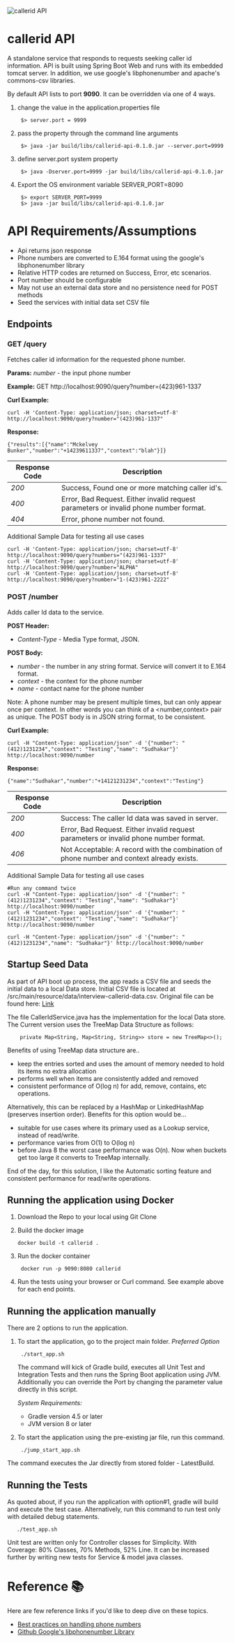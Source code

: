 
![callerid API](http://callapps.studio/images/ic_callerid_logo.png "callerid API")
# callerid API

A standalone service that responds to requests seeking caller id information.
API is built using Spring Boot Web and runs with its embedded tomcat server. 
In addition, we use google's libphonenumber and apache's commons-csv libraries.

By default API lists to port **9090**.  It can be overridden via one of 4 ways.
    
1. change the value in the application.properties file

        $> server.port = 9999
    
2. pass the property through the command line arguments

        $> java -jar build/libs/callerid-api-0.1.0.jar --server.port=9999

3. define server.port system property

        $> java -Dserver.port=9999 -jar build/libs/callerid-api-0.1.0.jar
        
4. Export the OS environment variable SERVER_PORT=8090 

        $> export SERVER_PORT=9999
        $> java -jar build/libs/callerid-api-0.1.0.jar


# API Requirements/Assumptions
- Api returns json response
- Phone numbers are converted to E.164 format using the google's libphonenumber library
- Relative HTTP codes are returned on Success, Error, etc scenarios.
- Port number should be configurable
- May not use an external data store and no persistence need for POST methods
- Seed the services with initial data set CSV file

## Endpoints

### GET /query

Fetches caller id information for the requested phone number.

**Params:**
*number* - the input phone number

**Example:**
GET http://localhost:9090/query?number=(423)961-1337

**Curl Example:**

    curl -H 'Content-Type: application/json; charset=utf-8' http://localhost:9090/query?number="(423)961-1337"

**Response:**

    {"results":[{"name":"Mckelvey Bunker","number":"+14239611337","context":"blah"}]}


Response Code | Description
---           | --- 
 *200*        | Success, Found one or more matching caller id's.
 *400*        | Error, Bad Request.  Either invalid request parameters or invalid phone number format.
 *404*        | Error, phone number not found.

Additional Sample Data for testing all use cases

    curl -H 'Content-Type: application/json; charset=utf-8' http://localhost:9090/query?numbers="(423)961-1337"
    curl -H 'Content-Type: application/json; charset=utf-8' http://localhost:9090/query?number="ALPHA"
    curl -H 'Content-Type: application/json; charset=utf-8' http://localhost:9090/query?number="1-(423)961-2222"

### POST /number

Adds caller Id data to the service.

**POST Header:**
* *Content-Type* - Media Type format, JSON.

**POST Body:**
* *number*  - the number in any string format.  Service will convert it to E.164 format.
* *context* - the context for the phone number
* *name*    - contact name for the phone number

Note: A phone number may be present multiple times, but can only appear once per context. In other words you can think of a <number,context> pair as unique.
The POST body is in JSON string format, to be consistent.

**Curl Example:**

    curl -H "Content-Type: application/json" -d '{"number": "(412)1231234","context": "Testing","name": "Sudhakar"}' http://localhost:9090/number

**Response:**

    {"name":"Sudhakar","number":"+14121231234","context":"Testing"}
    

Response Code | Description
---           | --- 
*200*         | Success: The caller Id data was saved in server.
*400*         | Error, Bad Request.  Either invalid request parameters or invalid phone number format. 
*406*         | Not Acceptable: A record with the combination of phone number and context already exists.

Additional Sample Data for testing all use cases

    #Run any command twice
    curl -H "Content-Type: application/json" -d '{"number": "(412)1231234","context": "Testing","name": "Sudhakar"}' http://localhost:9090/number
    curl -H "Content-Type: application/json" -d '{"number": "(412)1231234","context": "Testing","name": "Sudhakar"}' http://localhost:9090/number
    
    curl -H "Content-Type: application/json" -d '{"number": "(412)1231234","name": "Sudhakar"}' http://localhost:9090/number

## Startup Seed Data

As part of API boot up process, the app reads a CSV file and seeds the initial data to a local Data store.
Initial CSV file is located at /src/main/resource/data/interview-callerid-data.csv.
Original file can be found here: [Link](https://www.dropbox.com/s/0hmkx242o42g924/interview-callerid-data.csv.gz?dl=0)

The file CallerIdService.java has the implementation for the local Data store.
The Current version uses the TreeMap Data Structure as follows:

        private Map<String, Map<String, String>> store = new TreeMap<>();

Benefits of using TreeMap data structure are..
- keep the entries sorted and uses the amount of memory needed to hold its items no extra allocation
- performs well when items are consistently added and removed
- consistent performance of O(log n) for add, remove, contains, etc operations.

Alternatively, this can be replaced by a HashMap or LinkedHashMap (preserves insertion order).
Benefits for this option would be...
- suitable for use cases where its primary used as a Lookup service, instead of read/write. 
- performance varies from  O(1) to O(log n)
- before Java 8 the worst case performance was O(n).  Now when buckets get too large it converts to TreeMap internally.

End of the day, for this solution, I like the Automatic sorting feature and consistent performance for read/write operations.

## Running the application using Docker

1. Download the Repo to your local using Git Clone
2. Build the docker image

       docker build -t callerid .

3. Run the docker container

        docker run -p 9090:8080 callerid
    
4. Run the tests using your browser or Curl command.  See example above for each end points.

## Running the application manually

There are 2 options to run the application.

1. To start the application, go to the project main folder. *Preferred Option*

        ./start_app.sh

    The command will kick of Gradle build, executes all Unit Test and Integration Tests and then runs the Spring Boot application using JVM.  Additionally you can override the Port by changing the parameter value directly in this script.
    
    *System Requirements:*
    - Gradle version 4.5 or later
    - JVM version 8 or later


2. To start the application using the pre-existing jar file, run this command.

        ./jump_start_app.sh
        
The command executes the Jar directly from stored folder - LatestBuild.

## Running the Tests

As quoted about, if you run the application with option#1, gradle will build and execute the test case.
Alternatively, run this command to run test only with detailed debug statements.

       ./test_app.sh

Unit test are written only for Controller classes for Simplicity.  With Coverage: 80% Classes, 70% Methods, 52% Line.
It can be increased further by writing new tests for Service & model java classes.

# Reference :books:

Here are few reference links if you'd like  to deep dive on these topics.
- [Best practices on handling phone numbers](https://mojolingo.com/blog/2015/best-practices-handling-phone-numbers/)
- [Github Google's libphonenumber Library](https://github.com/googlei18n/libphonenumber)

